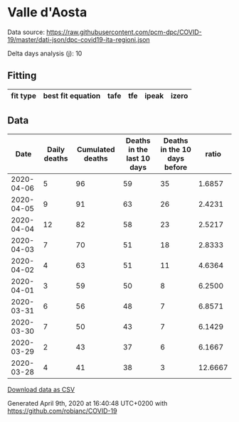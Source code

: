 # Valle d'Aosta

Data source: https://raw.githubusercontent.com/pcm-dpc/COVID-19/master/dati-json/dpc-covid19-ita-regioni.json

Delta days analysis (j): 10

## Fitting 
|fit type|best fit equation|tafe|tfe|ipeak|izero|
|-------|-----|--------|------|---|---|

## Data
|Date|Daily deaths|Cumulated deaths|Deaths in the last 10 days|Deaths in the 10 days before|ratio|
|----|----------|-----------|-------|--------------------|-----|
|2020-04-06|5|96|59|35|1.6857|
|2020-04-05|9|91|63|26|2.4231|
|2020-04-04|12|82|58|23|2.5217|
|2020-04-03|7|70|51|18|2.8333|
|2020-04-02|4|63|51|11|4.6364|
|2020-04-01|3|59|50|8|6.2500|
|2020-03-31|6|56|48|7|6.8571|
|2020-03-30|7|50|43|7|6.1429|
|2020-03-29|2|43|37|6|6.1667|
|2020-03-28|4|41|38|3|12.6667|

[Download data as CSV](COVID-19_valle_d'aosta_j10_2020-04-06.csv)

Generated April 9th, 2020 at 16:40:48 UTC+0200 with https://github.com/robianc/COVID-19
